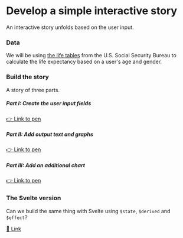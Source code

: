 # Develop a simple interactive story

An interactive story unfolds based on the user input.

### Data

We will be using [the life tables](https://www.ssa.gov/oact/STATS/table4c6.html) from the U.S. Social Security Bureau to calculate the life expectancy based on a user's age and gender. 

### Build the story

A story of three parts.

##### Part I:  Create the user input fields
[👉 Link to pen](https://codepen.io/zhoyoyo/pen/MYapdKX) 

##### Part II:  Add output text and graphs
[👉 Link to pen](https://codepen.io/zhoyoyo/pen/zxvZQBe) 

##### Part III:  Add an additional chart

[👉 Link to pen](https://codepen.io/zhoyoyo/pen/YPyZbNy) 


### The Svelte version

Can we build the same thing with Svelte using `$state`, `$derived` and `$effect`? 

[👀 Link](https://svelte.dev/playground/f114a1bdff2840beb6ebd5d6b98bf7d8)

